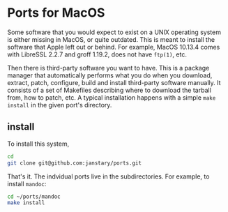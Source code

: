# Ports for MacOS

Some software that you would expect to exist on a UNIX operating system
is either missing in MacOS, or quite outdated. This is meant to install
the software that Apple left out or behind. For example, MacOS 10.13.4
comes with LibreSSL 2.2.7 and groff 1.19.2, does not have `ftp(1)`, etc.

Then there is third-party software you want to have.
This is a package manager that automatically performs what you do
when you download, extract, patch, configure, build and install
third-party software manually. It consists of a set of Makefiles
describing where to download the tarball from, how to patch, etc.
A typical installation happens with a simple `make install`
in the given port's directory.

## install

To install this system,

```sh
cd
git clone git@github.com:janstary/ports.git
```

That's it. The indvidual ports live in the subdirectories.
For example, to install `mandoc`:

```sh
cd ~/ports/mandoc
make install
```

